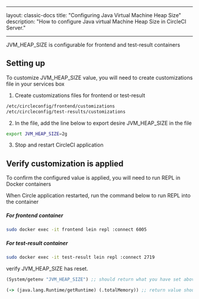 * * *

layout: classic-docs title: "Configuring Java Virtual Machine Heap Size" description: "How to configure Java virtual Machine Heap Size in CircleCI Server."

* * *

JVM_HEAP_SIZE is configurable for frontend and test-result containers

## Setting up

To customize JVM_HEAP_SIZE value, you will need to create customizations file in your services box

1. Create customizations files for frontend or test-result

```sh
/etc/circleconfig/frontend/customizations
/etc/circleconfig/test-results/customizations
```

2. In the file, add the line below to export desire JVM_HEAP_SIZE in the file

```sh
export JVM_HEAP_SIZE=2g
```

3. Stop and restart CircleCI application

## Verify customization is applied

To confirm the configured value is applied, you will need to run REPL in Docker containers

When Circle application restarted, run the command below to run REPL into the container

##### For frontend container

```sh
sudo docker exec -it frontend lein repl :connect 6005
```

##### For test-result container

```sh
sudo docker exec -it test-result lein repl :connect 2719
```

verify JVM_HEAP_SIZE has reset.

```clojure
(System/getenv "JVM_HEAP_SIZE") ;; should return what you have set above
```

```clojure
(-> (java.lang.Runtime/getRuntime) (.totalMemory)) ;; return value should match with JVM_HEAP_SIZE
```